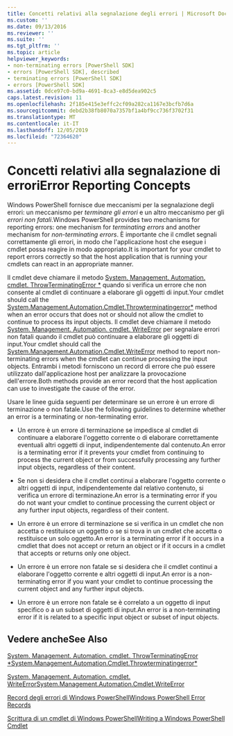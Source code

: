 ```yaml
---
title: Concetti relativi alla segnalazione degli errori | Microsoft Docs
ms.custom: ''
ms.date: 09/13/2016
ms.reviewer: ''
ms.suite: ''
ms.tgt_pltfrm: ''
ms.topic: article
helpviewer_keywords:
- non-terminating errors [PowerShell SDK]
- errors [PowerShell SDK], described
- terminating errors [PowerShell SDK]
- errors [PowerShell SDK]
ms.assetid: 0dce97c0-bd9a-4691-8ca3-e8d5dea902c5
caps.latest.revision: 11
ms.openlocfilehash: 2f185e415e3effc2cf09a282ca1167e3bcfb7d6a
ms.sourcegitcommit: debd2b38fb8070a7357bf1a4bf9cc736f3702f31
ms.translationtype: MT
ms.contentlocale: it-IT
ms.lasthandoff: 12/05/2019
ms.locfileid: "72364620"
---
```

# <a name="error-reporting-concepts"></a><span data-ttu-id="15fc8-102">Concetti relativi alla segnalazione di errori</span><span class="sxs-lookup"><span data-stu-id="15fc8-102">Error Reporting Concepts</span></span>

<span data-ttu-id="15fc8-103">Windows PowerShell fornisce due meccanismi per la segnalazione degli errori: un meccanismo per *terminare gli errori* e un altro meccanismo per gli *errori non fatali*.</span><span class="sxs-lookup"><span data-stu-id="15fc8-103">Windows PowerShell provides two mechanisms for reporting errors: one mechanism for *terminating errors* and another mechanism for *non-terminating errors*.</span></span> <span data-ttu-id="15fc8-104">È importante che il cmdlet segnali correttamente gli errori, in modo che l'applicazione host che esegue i cmdlet possa reagire in modo appropriato.</span><span class="sxs-lookup"><span data-stu-id="15fc8-104">It is important for your cmdlet to report errors correctly so that the host application that is running your cmdlets can react in an appropriate manner.</span></span>

<span data-ttu-id="15fc8-105">Il cmdlet deve chiamare il metodo [System. Management. Automation. cmdlet. ThrowTerminatingError \*](/dotnet/api/System.Management.Automation.Cmdlet.ThrowTerminatingError) quando si verifica un errore che non consente al cmdlet di continuare a elaborare gli oggetti di input.</span><span class="sxs-lookup"><span data-stu-id="15fc8-105">Your cmdlet should call the [System.Management.Automation.Cmdlet.Throwterminatingerror\*](/dotnet/api/System.Management.Automation.Cmdlet.ThrowTerminatingError) method when an error occurs that does not or should not allow the cmdlet to continue to process its input objects.</span></span> <span data-ttu-id="15fc8-106">Il cmdlet deve chiamare il metodo [System. Management. Automation. cmdlet. WriteError](/dotnet/api/System.Management.Automation.Cmdlet.WriteError) per segnalare errori non fatali quando il cmdlet può continuare a elaborare gli oggetti di input.</span><span class="sxs-lookup"><span data-stu-id="15fc8-106">Your cmdlet should call the [System.Management.Automation.Cmdlet.WriteError](/dotnet/api/System.Management.Automation.Cmdlet.WriteError) method to report non-terminating errors when the cmdlet can continue processing the input objects.</span></span> <span data-ttu-id="15fc8-107">Entrambi i metodi forniscono un record di errore che può essere utilizzato dall'applicazione host per analizzare la provocazione dell'errore.</span><span class="sxs-lookup"><span data-stu-id="15fc8-107">Both methods provide an error record that the host application can use to investigate the cause of the error.</span></span>

<span data-ttu-id="15fc8-108">Usare le linee guida seguenti per determinare se un errore è un errore di terminazione o non fatale.</span><span class="sxs-lookup"><span data-stu-id="15fc8-108">Use the following guidelines to determine whether an error is a terminating or non-terminating error.</span></span>

- <span data-ttu-id="15fc8-109">Un errore è un errore di terminazione se impedisce al cmdlet di continuare a elaborare l'oggetto corrente o di elaborare correttamente eventuali altri oggetti di input, indipendentemente dal contenuto.</span><span class="sxs-lookup"><span data-stu-id="15fc8-109">An error is a terminating error if it prevents your cmdlet from continuing to process the current object or from successfully processing any further input objects, regardless of their content.</span></span>

- <span data-ttu-id="15fc8-110">Se non si desidera che il cmdlet continui a elaborare l'oggetto corrente o altri oggetti di input, indipendentemente dal relativo contenuto, si verifica un errore di terminazione.</span><span class="sxs-lookup"><span data-stu-id="15fc8-110">An error is a terminating error if you do not want your cmdlet to continue processing the current object or any further input objects, regardless of their content.</span></span>

- <span data-ttu-id="15fc8-111">Un errore è un errore di terminazione se si verifica in un cmdlet che non accetta o restituisce un oggetto o se si trova in un cmdlet che accetta o restituisce un solo oggetto.</span><span class="sxs-lookup"><span data-stu-id="15fc8-111">An error is a terminating error if it occurs in a cmdlet that does not accept or return an object or if it occurs in a cmdlet that accepts or returns only one object.</span></span>

- <span data-ttu-id="15fc8-112">Un errore è un errore non fatale se si desidera che il cmdlet continui a elaborare l'oggetto corrente e altri oggetti di input.</span><span class="sxs-lookup"><span data-stu-id="15fc8-112">An error is a non-terminating error if you want your cmdlet to continue processing the current object and any further input objects.</span></span>

- <span data-ttu-id="15fc8-113">Un errore è un errore non fatale se è correlato a un oggetto di input specifico o a un subset di oggetti di input.</span><span class="sxs-lookup"><span data-stu-id="15fc8-113">An error is a non-terminating error if it is related to a specific input object or subset of input objects.</span></span>

## <a name="see-also"></a><span data-ttu-id="15fc8-114">Vedere anche</span><span class="sxs-lookup"><span data-stu-id="15fc8-114">See Also</span></span>

[<span data-ttu-id="15fc8-115">System. Management. Automation. cmdlet. ThrowTerminatingError \*</span><span class="sxs-lookup"><span data-stu-id="15fc8-115">System.Management.Automation.Cmdlet.Throwterminatingerror\*</span></span>](/dotnet/api/System.Management.Automation.Cmdlet.ThrowTerminatingError)

[<span data-ttu-id="15fc8-116">System. Management. Automation. cmdlet. WriteError</span><span class="sxs-lookup"><span data-stu-id="15fc8-116">System.Management.Automation.Cmdlet.WriteError</span></span>](/dotnet/api/System.Management.Automation.Cmdlet.WriteError)

[<span data-ttu-id="15fc8-117">Record degli errori di Windows PowerShell</span><span class="sxs-lookup"><span data-stu-id="15fc8-117">Windows PowerShell Error Records</span></span>](./windows-powershell-error-records.md)

[<span data-ttu-id="15fc8-118">Scrittura di un cmdlet di Windows PowerShell</span><span class="sxs-lookup"><span data-stu-id="15fc8-118">Writing a Windows PowerShell Cmdlet</span></span>](./writing-a-windows-powershell-cmdlet.md)
